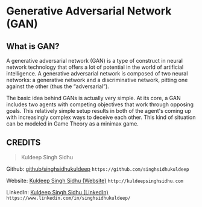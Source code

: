 # Generative Adversarial Network (GAN)

## What is GAN?

A generative adversarial network (GAN) is a type of construct in neural network technology that offers a lot of potential in the world of artificial intelligence. A generative adversarial network is composed of two neural networks: a generative network and a discriminative network, pitting one against the other (thus the “adversarial”).

The basic idea behind GANs is actually very simple. At its core, a GAN includes two agents with competing objectives that work through opposing goals. This relatively simple setup results in both of the agent's coming up with increasingly complex ways to deceive each other. This kind of situation can be modeled in Game Theory as a minimax game.


## CREDITS

>Kuldeep Singh Sidhu

Github: [github/singhsidhukuldeep](https://github.com/singhsidhukuldeep)
`https://github.com/singhsidhukuldeep`

Website: [Kuldeep Singh Sidhu (Website)](http://kuldeepsinghsidhu.com)
`http://kuldeepsinghsidhu.com`

LinkedIn: [Kuldeep Singh Sidhu (LinkedIn)](https://www.linkedin.com/in/singhsidhukuldeep/)
`https://www.linkedin.com/in/singhsidhukuldeep/`
